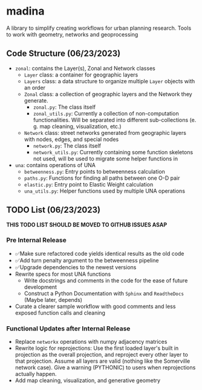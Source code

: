 # madina

A library to simplify creating workflows for urban planning research. Tools to work with geometry, networks and geoprocessing

## Code Structure (06/23/2023)

- `zonal`: contains the Layer(s), Zonal and Network classes
  - `Layer` class: a container for geographic layers
  - `Layers` class: a data structure to organize multiple `Layer` objects with an order
  - `Zonal` class: a collection of geographic layers and the Network they generate.
    - `zonal.py`: The class itself
    - `zonal_utils.py`: Currently a collection of non-computation functionalities. Will be separated into different sub-collections (e. g. map cleaning, visualization, etc.)
  - `Network` class: street networks generated from geographic layers with nodes, edges, and special nodes
    - `network.py`: The class itself
    - `network_utils.py`: Currently containing some function skeletons not used, will be used to migrate some helper functions in
- `una`: contains operations of UNA
  - `betweenness.py`: Entry points to betweenness calculation
  - `paths.py`: Functions for finding all paths between one O-D pair
  - `elastic.py`: Entry point to Elastic Weight calculation
  - `una_utils.py`: Helper functions used by multiple UNA operations

## TODO List (06/23/2023)

**THIS TODO LIST SHOULD BE MOVED TO GITHUB ISSUES ASAP**

### Pre Internal Release

- ✅Make sure refactored code yields identical results as the old code
- ✅Add turn penalty argument to the betweenness pipeline
- ✅Upgrade dependencies to the newest versions
- Rewrite specs for most UNA functions
  - Write docstrings and comments in the code for the ease of future development
  - Construct a Python Documentation with `Sphinx` and `ReadtheDocs` (Maybe later, depends)
- Curate a clearer sample workflow with good comments and less exposed function calls and cleaning

### Functional Updates after Internal Release

- Replace `networkx` operations with numpy adjacency matrices
- Rewrite logic for reprojections: Use the first loaded layer's built in projection as the overall projection, and reproject every other layer to that projection. Assume all layers are valid (nothing like the Somerville network case). Give a warning (PYTHONIC) to users when reprojections actually happen.
- Add map cleaning, visualization, and generative geometry